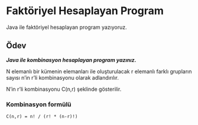 # Faktöriyel Hesaplayan Program

Java ile faktöriyel hesaplayan program yazıyoruz.

## Ödev
***Java ile kombinasyon hesaplayan program yazınız.***

N elemanlı bir kümenin elemanları ile oluşturulacak r elemanlı farklı grupların sayısı n’in r’li kombinasyonu olarak adlandırılır. 

N’in r’li kombinasyonu C(n,r) şeklinde gösterilir.


### Kombinasyon formülü
    C(n,r) = n! / (r! * (n-r)!)